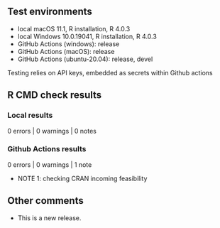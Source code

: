 ## Test environments
* local macOS 11.1, R installation, R 4.0.3
* local Windows 10.0.19041, R installation, R 4.0.3
* GitHub Actions (windows): release
* GitHub Actions (macOS): release
* GitHub Actions (ubuntu-20.04): release, devel

Testing relies on API keys, embedded as secrets within Github actions

## R CMD check results

### Local results

0 errors | 0 warnings | 0 notes

### Github Actions results

0 errors | 0 warnings | 1 note

* NOTE 1: checking CRAN incoming feasibility 

## Other comments

* This is a new release.
